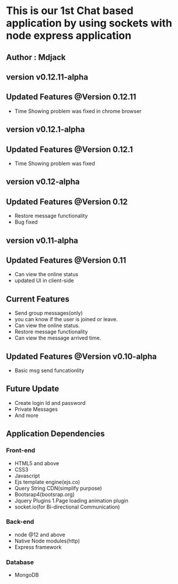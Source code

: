 # This is our 1st Chat based application by using sockets with node express application

## Author : Mdjack
## version v0.12.11-alpha

## Updated Features @Version 0.12.11
- Time Showing problem was fixed in chrome browser

## version v0.12.1-alpha

## Updated Features @Version 0.12.1
- Time Showing problem was fixed

## version v0.12-alpha

## Updated Features @Version 0.12
- Restore message functionality
- Bug fixed

## version v0.11-alpha

## Updated Features @Version 0.11
- Can view the online status
- updated UI in client-side

## Current Features

- Send group messages(only)
- you can know if the user is joined or leave.
- Can view the online status.
- Restore message functionality
- Can view the message arrived time.

## Updated Features @Version v0.10-alpha
-  Basic msg send funcationlity

## Future Update

- Create login Id and password
- Private Messages
- And more

## Application Dependencies

### Front-end
- HTML5 and above
- CSS3
- Javascript
- Ejs template engine(ejs.co)
- Query String CDN(simplify purpose)
- Bootsrap4(bootsrap.org)
- Jquery Plugins
1.Page loading animation plugin
- socket.io(for Bi-directional Communication)

### Back-end
- node @12 and above
- Native Node modules(http)
- Express framework

### Database
- MongoDB